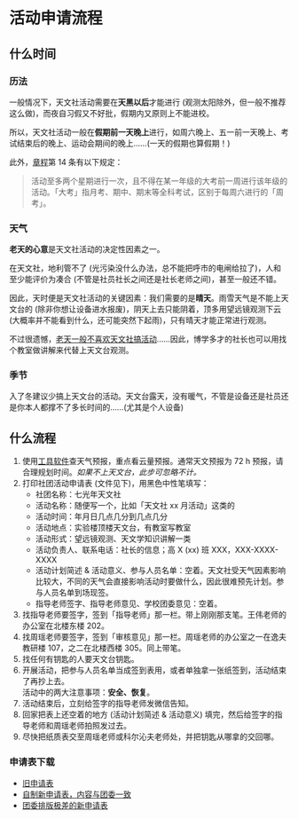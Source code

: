 # 活动申请流程

## 什么时间

### 历法

一般情况下，天文社活动需要在**天黑以后**才能进行 (观测太阳除外，但一般不推荐这么做)，而夜自习假又不好批，假期内又原则上不能进校。

所以，天文社活动一般在**假期前一天晚上**进行，如周六晚上、五一前一天晚上、考试结束后的晚上、运动会期间的晚上……(一天的假期也算假期！)

此外，[章程](rules.md)第 14 条有以下规定：

> 活动至多两个星期进行一次，且不得在某一年级的大考前一周进行该年级的活动。「大考」指月考、期中、期末等全科考试，区别于每周六进行的「周考」。

### 天气

**老天的心意**是天文社活动的决定性因素之一。

在天文社，地利管不了 (光污染没什么办法，总不能把呼市的电闸给拉了)，人和至少能评价为凑合 (不管是社员社长之间还是社长老师之间)，甚至一般还不错。

因此，天时便是天文社活动的关键因素：我们需要的是**晴天**。雨雪天气是不能上天文台的 (除非你想让设备进水报废)，阴天上去只能阴着，顶多用望远镜观测下云 (大概率并不能看到什么，还可能突然下起雨)，只有晴天才能正常进行观测。

不过很遗憾，[老天一般不喜欢天文社搞活动](curse.md)……因此，博学多才的社长也可以用找个教室做讲解来代替上天文台观测。

### 季节

入了冬建议少搞上天文台的活动。天文台露天，没有暖气，不管是设备还是社员还是你本人都撑不了多长时间的……(尤其是个人设备)

## 什么流程

1. 使用[工具软件](tools.md)查天气预报，重点看云量预报。通常天文预报为 72 h 预报，请合理规划时间。*如果不上天文台，此步可忽略不计。*
2. 打印社团活动申请表 (文件见下)，用黑色中性笔填写：
   - 社团名称：七光年天文社
   - 活动名称：随便写一个，比如「天文社 xx 月活动」这类的
   - 活动时间：年月日几点几分到几点几分
   - 活动地点：实验楼顶楼天文台，有教室写教室
   - 活动形式：望远镜观测、天文学知识讲解一类
   - 活动负责人、联系电话：社长的信息；高 X (xx) 班 XXX，XXX-XXXX-XXXX
   - 活动计划简述 & 活动意义、参与人员名单：空着。天文社受天气因素影响比较大，不同的天气会直接影响活动时要做什么，因此很难预先计划。参与人员名单到场现签。
   - 指导老师签字、指导老师意见、学校团委意见：空着。
3. 找指导老师要签字，签到「指导老师」那一栏。带上刚刚那支笔。王伟老师的办公室在北楼东楼 202。
4. 找周瑶老师要签字，签到「审核意见」那一栏。周瑶老师的办公室之一在逸夫教研楼 107，之二在北楼西楼 305。同上带笔。
5. 找任何有钥匙的人要天文台钥匙。
6. 开展活动，把参与人员名单当成签到表用，或者单独拿一张纸签到，活动结束了再抄上去。  
   活动中的两大注意事项：**安全、恢复**。
7. 活动结束后，立刻给签字的指导老师发微信告知。
8. 回家把表上还空着的地方 (活动计划简述 & 活动意义) 填完，然后给签字的指导老师和周瑶老师拍照发过去。
9. 尽快把纸质表交至周瑶老师或科尔沁夫老师处，并把钥匙从哪拿的交回哪。

### 申请表下载

- [旧申请表](../assets/旧申请表.jpg)
- [自制新申请表，内容与团委一致](../assets/新申请表.pdf)
- [团委排版极差的新申请表](../assets/新申请表_团委.jpg)

